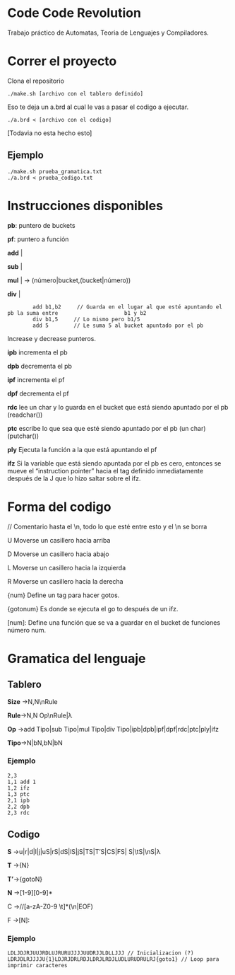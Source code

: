 # Code Code Revolution

Trabajo práctico de Automatas, Teoria de Lenguajes y Compiladores.

# Correr el proyecto

Clona el repositorio
```
./make.sh [archivo con el tablero definido]
```
Eso te deja un a.brd al cual le vas a pasar el codigo a ejecutar.

```
./a.brd < [archivo con el codigo]
```
[Todavia no esta hecho esto]
## Ejemplo
```
./make.sh prueba_gramatica.txt
./a.brd < prueba_codigo.txt
```

# Instrucciones disponibles
**pb**: puntero de buckets

**pf**: puntero a función


**add**    |

**sub**    |

**mul**    | -> (número|bucket,(bucket|número))

**div**    |
```
        add b1,b2     // Guarda en el lugar al que esté apuntando el pb la suma entre                     b1 y b2
        div b1,5     // Lo mismo pero b1/5
        add 5        // Le suma 5 al bucket apuntado por el pb
```

Increase y decrease punteros.

**ipb**    incrementa el pb 

**dpb**    decrementa el pb

**ipf**    incrementa el pf

**dpf**    decrementa el pf


**rdc**    lee un char y lo guarda en el bucket que está siendo apuntado por el pb (readchar())


**ptc**    escribe lo que sea que esté siendo apuntado por el pb (un char) (putchar())

**ply**    Ejecuta la función a la que está apuntando el pf

**ifz**    Si la variable que está siendo apuntada por el pb es cero, entonces se mueve el “instruction pointer” hacia el tag definido inmediatamente después de la J que lo hizo saltar sobre el ifz. 

# Forma del codigo

//    Comentario hasta el \n, todo lo que esté entre esto y el \n se borra

U    Moverse un casillero hacia arriba

D    Moverse un casillero hacia abajo

L    Moverse un casillero hacia la izquierda

R    Moverse un casillero hacia la derecha

{num}        Define un tag para hacer gotos.

{gotonum}    Es donde se ejecuta el go to después de un ifz.

[num]:       Define una función que se va a guardar en el bucket de funciones número num.

# Gramatica del lenguaje

## Tablero
**Size** ->N,N\nRule

**Rule**->N,N Op\nRule|λ

**Op**   ->add Tipo|sub Tipo|mul Tipo|div Tipo|ipb|dpb|ipf|dpf|rdc|ptc|ply|ifz

**Tipo**->N|bN,bN|bN


### Ejemplo
```
2,3
1,1 add 1
1,2 ifz
1,3 ptc
2,1 ipb
2,2 dpb
2,3 rdc

```

## Codigo
**S** ->u|r|d|l|j|uS|rS|dS|lS|jS|TS|T’S|CS|FS| S|\tS|\nS|λ

**T** ->{N}

**T’**->{gotoN}

**N** ->[1-9][0-9]*

C ->//[a-zA-Z0-9 \t]*(\n|EOF)

F ->[N]:

### Ejemplo
```
LDLJDJRJUUJRDLUJRURUJJJJUUDRJJLDLLJJJ // Inicializacion (?)
LDRJDLRJJJJU{1}LDJRJDRLRDJLDRJLRDJLUDLURUDRULRJ{goto1} // Loop para imprimir caracteres
```
